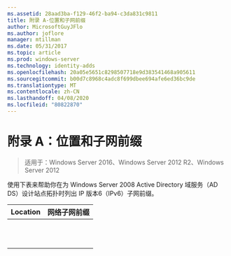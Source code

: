 ```yaml
---
ms.assetid: 28aad3ba-f129-46f2-ba94-c3da831c9811
title: 附录 A-位置和子网前缀
author: MicrosoftGuyJFlo
ms.author: joflore
manager: mtillman
ms.date: 05/31/2017
ms.topic: article
ms.prod: windows-server
ms.technology: identity-adds
ms.openlocfilehash: 20a05e5651c8298507718e9d383541468a905611
ms.sourcegitcommit: b00d7c8968c4adc8f699dbee694afe6ed36bc9de
ms.translationtype: MT
ms.contentlocale: zh-CN
ms.lasthandoff: 04/08/2020
ms.locfileid: "80822870"
---
```

# <a name="appendix-a-locations-and-subnet-prefixes"></a>附录 A：位置和子网前缀

>适用于：Windows Server 2016、Windows Server 2012 R2、Windows Server 2012

使用下表来帮助你在为 Windows Server 2008 Active Directory 域服务（AD DS）设计站点拓扑时列出 IP 版本6（IPv6）子网前缀。  
  
|Location|网络子网前缀|  
|------------|-------------------------|  
|||  
|||  
|||  
|||  
|||  
|||  
|||  
|||  
|||  
|||  
|||  
  


